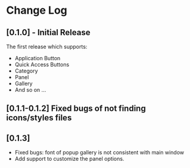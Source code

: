 # Change Log


## [0.1.0] - Initial Release

The first release which supports:

- Application Button
- Quick Access Buttons
- Category
- Panel
- Gallery
- And so on ...

## [0.1.1-0.1.2] Fixed bugs of not finding icons/styles files

## [0.1.3]

- Fixed bugs: font of popup gallery is not consistent with main window
- Add support to customize the panel options.
